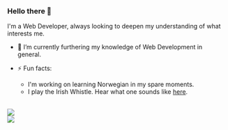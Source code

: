 ### Hello there 👋 

<!--
**a-developer-and-her-mac/a-developer-and-her-mac** is a ✨ _special_ ✨ repository because its `README.md` (this file) appears on your GitHub profile.

Here are some ideas to get you started:

- 🔭 I’m currently working on ...
- 🌱 I’m currently learning ...
- 👯 I’m looking to collaborate on ...
- 🤔 I’m looking for help with ...
- 💬 Ask me about ...
- 📫 How to reach me: ...
- 😄 Pronouns: ...
- ⚡ Fun fact: ...
-->

I'm a Web Developer, always looking to deepen my understanding of what interests me. 

- 🌱 I’m currently furthering my knowledge of Web Development in general. 

- ⚡ Fun facts:
  - I'm working on learning Norwegian in my spare moments.
  - I play the Irish Whistle. Hear what one sounds like [here](https://www.kerrywhistles.com/product-page/chieftain-v5-low-d-tuneable).

<br> 
  
<a href="https://github.com/anuraghazra/github-readme-stats">
  <img align="center" src="https://github-readme-stats.vercel.app/api/top-langs/?username=a-developer-and-her-mac&layout=compact" />
</a>

<br>

<a href="https://github.com/anuraghazra/github-readme-stats">
  <img align="center" src="https://github-readme-stats.vercel.app/api?username=a-developer-and-her-mac&theme=radical" />
</a>


  
